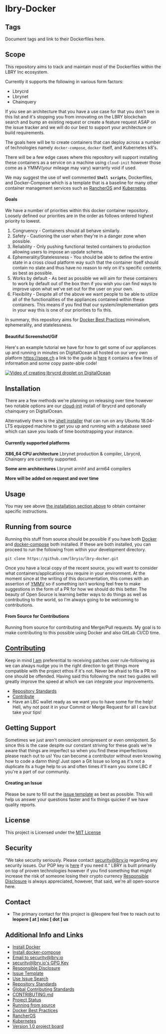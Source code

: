 # lbry-Docker

## Tags
Document tags and link to their Dockerfiles here.

## Scope
This repository aims to track and maintain most of the Dockerfiles within the LBRY Inc ecosystem.  

Currently it supports the following in various form factors:
* Lbrycrd
* Lbrynet
* Chainquery

If you see an architecture that you have a use case for that you don't see in this list and it's stopping you from innovating on the LBRY blockchain search and bump an existing request or create a feature request ASAP on the issue tracker and we will do our best to support your architecture or build requirements.

The goals here will be to create containers that can deploy across a number of technologies namely `docker-compose`, `docker` itself, and Kubernetes k8's.

There will be a few edge cases where this repository will support installing these containers as a service on a machine using `cloud-init` however those come as a YMMV(your mileage may vary) warranty void if used.

We may suggest the use of well commented **`Shell scripts`**, Dockerfiles, and Docker-Compose which is a template that is a baseline for many other container management services such as [RancherOS](https://rancher.com/rancher-os/) and [Kubernetes](https://kubernetes.io/).

#### Goals
We have a number of priorities within this docker container repository.
Loosely defined our priorities are in the order as follows ordered highest priority to lowest.

1. Congruency - Containers should all behave similarly.
2. Safety - Cautioning the user when they're in a danger zone when possible.
3. Reliability - Only pushing functional tested containers to production allowing users to impose an update schema.
4. Ephemerality/Statelessness - You should be able to define the entire state in a cross cloud platform way such that the container itself should contain no state and thus have no reason to rely on it's specific contents as best as possible.
5. Works by default - As best as possible we will aim for these containers to work by default out of the box then if you wish you can find ways to improve upon what we've set out for the user on your own.
6. Flexibility - Despite all of the above we want people to be able to utilize all of the functionalities of the appliances contained within these containers.  This means if you find that our system/implementation gets in your way this is one of our priorities to fix this.

In summary, this repository aims for [Docker Best Practices](https://docs.docker.com/develop/develop-images/dockerfile_best-practices/) minimalism, ephemerality, and statelessness.



#### Beautiful Screenshot/Gif
Here's an example tutorial we have for how to get some of our appliances up and running in minutes on DigitalOcean all hosted on our very own platform https://spee.ch a link to the guide is [here](https://github.com/lbryio/lbry-docker/blob/master/contrib/systemd-cloud-init.md) it contains a few lines of information and some copy paste-able code!

[![Video of creating lbrycrd droplet on DigitalOcean](https://spee.ch/@EnigmaCurry:d/lbrycrd-video-thumb.jpg)](https://spee.ch/@EnigmaCurry:d/lbrycrd-docker-cloud-init.mp4)


## Installation

There are a few methods we're planning on releasing over time however two notable options are our [cloud-init](https://github.com/lbryio/lbry-docker/blob/master/contrib/systemd-cloud-init.md) install of lbrycrd and optionally chainquery on DigitalOcean.

Alternatively there is the [shell installer](https://github.com/lbryio/lbry-docker/blob/master/chainquery/README.md) that can run on any Ubuntu 18.04-LTS equipped machine to get you up and running with a database seed which can save you loads of time bootstrapping your instance.


#### Currently supported platforms

**X86_64 CPU architecture**
Lbrynet production & compiler, Lbrycrd, Chainqery are currently supported.

**Some arm architectures**
Lbrynet armhf and arm64 compilers

**More will be added on request and over time**

## Usage
You may see above [the installation section above](https://github.com/lbryio/lbry-docker#installation) to obtain container specific instructions.

## Running from source
Running this stuff from source should be possible if you have both [Docker](https://docs.docker.com/install/) and [docker-compose](https://docs.docker.com/compose/install/) both installed.  If these are both installed, you can proceed to run the following from within your development directory.
```
git clone https://github.com/lbryio/lbry-docker.git
```
Once you have a local copy of the recent source, you will want to consider what containers/applications you require in your environment.  At the moment since at the writing of this documentation, this comes with an assertion of [YMMV](https://dictionary.cambridge.org/dictionary/english/ymmv) so if something isn't working feel free to make suggestions in the form of a PR for how we should do this better.  The beauty of Open Source is learning better ways to do things as well as contributing to the world, so I'm always going to be welcoming to contributions.

#### From Source for Contributions
Running from source for contributing and Merge/Pull requests.
My goal is to make contributing to this possible using Docker and also GitLab CI/CD time.  

## [Contributing](CONTRIBUTING.md)
Keep in mind [I am](https://github.com/leopere/) preferential to receiving patches over rule-following as we can always nudge you in the right direction to get things more compatible with the project ethos if it's not.  Never be afraid to file a PR no one should be offended.  Having said this following the next two guides will greatly improve the speed at which we can integrate your improvements.
* [Repository Standards]( https://lbry.tech/resources/repository-standards)
* [Contribute](https://lbry.tech/contribute)
* Have an LBC wallet ready as we want you to have some for the help! Hell, why not post it in your Commit or Merge Request for all I care but take your tips!

## Getting Support
Sometimes we just aren't omniscient omnipresent or even omnipotent. So since this is the case despite our constant striving for these goals we're aware that things are imperfect so when you find these imperfections please reach out to us!  You can become a contributor without even knowing how to code a damn thing!  Just open a Git Issue so long as it's not a duplicate its a huge help to us and often times it'll earn you some LBC if you're a part of our community.

#### Creating an Issue
Please be sure to fill out the [issue template](https://github.com/lbryio/lbry-docker/issues/new) as best as possible.  This will help us answer your questions faster and fix things quicker if we have quality reports.


## License
This project is Licensed under the [MIT License](/LICENSE)

## Security
“We take security seriously. Please contact [security@lbry.io](mailto:security@lbry.io) regarding any security issues. Our PGP key is [here](https://keybase.io/lbry/key.asc) if you need it.”  LBRY is built primarily on top of proven technologies however if you find something that might increase the risk of someone losing their crypto currency [Responsible Disclosure](https://en.wikipedia.org/wiki/Responsible_disclosure) is always appreciated, however, that said, we're all open-source here.

## Contact
* The primary contact for this project is @leopere feel free to reach out to **leopere [ at ] nixc [ dot ] us**

## Additional Info and Links
* [Install Docker](https://docs.docker.com/install/)
* [Install docker-compose](https://docs.docker.com/compose/install/)
* [Email to security@lbry.io](mailto:security@lbry.io)
* [security@lbry.io's GPG Key](https://keybase.io/lbry/key.asc)
* [Responsible Disclosure](https://en.wikipedia.org/wiki/Responsible_disclosure)
* [Issue Template](https://github.com/lbryio/lbry-docker/issues/new)
* [Use Issue Search](https://github.com/lbryio/lbry-docker/issues?utf8=%E2%9C%93&q=is%3Aissue)
* [Repository Standards]( https://lbry.tech/resources/repository-standards)
* [Global Contributing Standards](https://lbry.tech/contribute)
* [CONTRIBUTING.md](/CONTRIBUTING.md)
* [Project Status](https://github.com/lbryio/lbry-docker/projects/1)
* [Running from source](##Running-from-source)
* [Docker Best Practices](https://docs.docker.com/develop/develop-images/dockerfile_best-practices/)
* [RancherOS](https://rancher.com/rancher-os/)
* [Kubernetes](https://kubernetes.io/)
* [Version 1.0 project board](https://github.com/lbryio/lbry-docker/projects/1)
